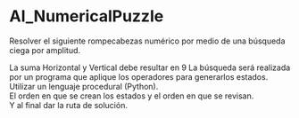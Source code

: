 # AI_NumericalPuzzle
Resolver el siguiente rompecabezas numérico por medio de una búsqueda ciega por amplitud.   

La suma Horizontal y Vertical debe resultar en 9  La búsqueda será realizada  por un programa que aplique los operadores para generarlos estados.  
Utilizar un lenguaje procedural (Python).   
El orden en que se crean los estados y el orden en que se revisan.  
Y al final dar la ruta de solución.
